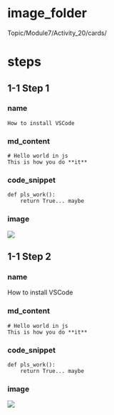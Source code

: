  # image_folder
Topic/Module7/Activity_20/cards/
          
# steps
  
## 1-1 Step 1

### name
```
How to install VSCode  
```

### md_content
```
# Hello world in js
This is how you do **it**
```

### code_snippet
```
def pls_work():
    return True... maybe
```

### image
<img src="https://images.pexels.com/photos/1424246/pexels-photo-1424246.jpeg?auto=compress&cs=tinysrgb&dpr=2&h=750&w=1260">

## 1-1 Step 2

### name
How to install VSCode

### md_content
```
# Hello world in js
This is how you do **it**
```

### code_snippet
```
def pls_work():
    return True... maybe
```

### image
<img src="https://images.pexels.com/photos/1424246/pexels-photo-1424246.jpeg?auto=compress&cs=tinysrgb&dpr=2&h=750&w=1260">
